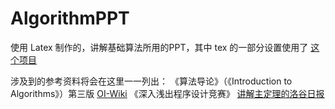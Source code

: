 # AlgorithmPPT
使用 Latex 制作的，讲解基础算法所用的PPT，其中 tex 的一部分设置使用了 [这个项目](https://github.com/GitPinkRabbit/Number-Theory-in-Competitive-Programming)

涉及到的参考资料将会在这里一一列出：
《算法导论》（《Introduction to Algorithms》）第三版
[OI-Wiki](https://oi-wiki.org/)
《深入浅出程序设计竞赛》
[讲解主定理的洛谷日报](https://www.luogu.com.cn/article/awubkrso)
